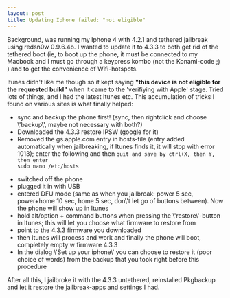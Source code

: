 ```yaml
---
layout: post
title: Updating Iphone failed: "not eligible"
---
```


Background, was running my Iphone 4 with 4.2.1 and tethered jailbreak using redsn0w 0.9.6.4b. I wanted to update it to 4.3.3 to both get rid of the tethered boot (ie, to boot up the phone, it must be connected to my Macbook and I must go through a keypress kombo (not the Konami-code ;) ) and to get the convenience of Wifi-hotspots.

Itunes didn\'t like me though so it kept saying <strong>\"this device is not eligible for the requested build\"</strong> when it came to the \'verifiying with Apple\' stage. Tried lots of things, and I had the latest Itunes etc. This accumulation of tricks I found on various sites is what finally helped:
<ul>
	<li>sync and backup the phone first! (sync, then rightclick and choose \'backup\', maybe not necessary with both?)</li>
	<li>Downloaded the 4.3.3 restore IPSW (google for it)</li>
	<li> Removed the gs.apple.com entry in hosts-file (entry added automatically when jailbreaking, if Itunes finds it, it will stop with error 1013); enter the following and then <code>quit and save by ctrl+X, then Y, then enter</code></li>
<code>sudo nano /etc/hosts </code></ul>

<ul>
	<li>switched off the phone</li>
	<li>plugged it in with USB</li>
	<li>entered DFU mode (same as when you jailbreak: power 5 sec, power+home 10 sec, home 5 sec, don\'t let go of buttons between). Now the phone will show up in Itunes</li>
	<li>hold alt/option + command buttons when pressing the \'restore\'-button in Itunes; this will let you choose what firmware to restore from</li>
	<li>point to the 4.3.3 firmware you downloaded</li>
	<li>then Itunes will process and work and finally the phone will boot, completely empty w firmware 4.3.3</li>
	<li>In the dialog \'Set up your iphone\' you can choose to restore it (poor choice of words) from the backup that you took right before this procedure</li>
</ul>
After all this, I jailbroke it with the 4.3.3 untethered, reinstalled Pkgbackup and let it restore the jailbreak-apps and settings I had.

</code>

&nbsp;
